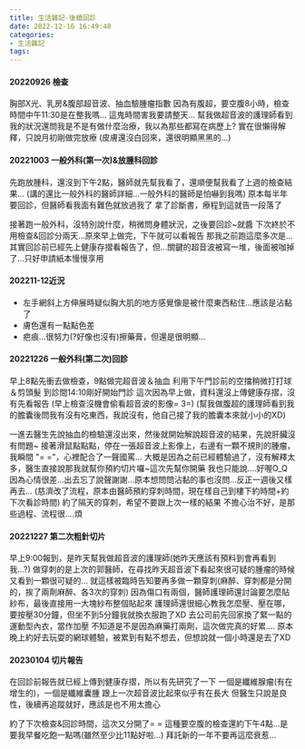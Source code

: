 ```yaml
---
title: 生活雜記-後續回診
date: 2022-12-16 16:49:48
categories: 
- 生活雜記
tags:
---
```

#### 20220926 檢查
胸部X光、乳房&腹部超音波、抽血驗腫瘤指數
因為有腹超，要空腹8小時，檢查時間中午11:30是在整我嗎...
這鬼時間害我要請整天...
幫我做超音波的護理師看到我的狀況還問我是不是有做什麼治療，我以為那些都寫在病歷上?
實在很懶得解釋，只說月初剛做完放療
(皮膚還沒白回來，還很明顯黑黑的...)

#### 20221003 一般外科(第一次)&放腫科回診
先跑放腫科，還沒到下午2點，醫師就先幫我看了，還順便幫我看了上週的檢查結果...
(講的還比一般外科的醫師詳細...一般外科的醫師是怕嚇到我嗎)
原本每半年要回診，但醫師看我面有難色就放過我了
拿了診斷書，療程到這就告一段落了

接著跑一般外科，沒特別說什麼，稍微問身體狀況，之後要回診~就醬
下次終於不用檢查&回診分兩天...原來早上做完，下午就可以看報告
那我之前跑這麼多次是...
其實回診前已經先上健康存摺看報告了，但...關鍵的超音波被寫一堆，後面被咖掉了...只好申請紙本慢慢享用

#### 202211-12近況
- 左手網斜上方伸展時疑似胸大肌的地方感覺像是被什麼東西粘住...應該是沾黏了
- 膚色還有一點點色差
- 疤痕...很努力(?好像也沒有)擦藥膏，但還是很明顯...

#### 20221226 一般外科(第二次)回診
早上8點先衝去做檢查，9點做完超音波＆抽血
利用下午門診前的空擋稍微打打球＆剪頭髮
到診間14:10剛好開始門診
這次因為早上做，資料還沒上傳健康存摺，沒有先看報告
(早上檢查沒機會偷看超音波的影像= 3=)
(幫我做腹超的護理師看到我的膽囊後問我有沒有吃東西，我說沒有，他自己接了我的膽囊本來就小小的XD)

一進去醫生先說抽血的檢驗還沒出來，然後就開始解說超音波的結果，先說肝臟沒有問題~
接著滑鼠點點點，停在一張超音波上影像上，右邊有一顆不規則的腫瘤，我瞬間 "= ="，心裡配合了一聲國罵...
大概是因為之前已經體驗過了，沒有解釋太多，醫生直接說那我就幫你預約切片囉~這次先幫你開藥
我也只能說....好喔O_Q
因為心情很差...出去忘了說聲謝謝...原本想問問沾黏的事也沒問...反正一週後又樣再去...
(慈濟改了流程，原本由醫師預約穿刺時間，現在樣自己到樓下約時間+約下次看診時間)
約了隔天的穿刺，希望不要跟上次一樣的結果
不擔心治不好，是那些過程、流程很....煩

#### 20221227 第二次粗針切片
早上9:00報到，是昨天幫我做超音波的護理師(她昨天應該有預料到會再看到我...?)
做穿刺的是上次的郭醫師，在尋找昨天超音波下看起來很可疑的腫瘤的時候又看到一顆很可疑的...
就這樣被臨時告知要再多做一顆穿刺(麻醉、穿刺都是分開的，挨了兩劑麻醉、各3次的穿刺)
因為傷口有兩個，醫師護理師還討論要怎麼貼紗布，最後直接用一大塊紗布整個貼起來
護理師還很細心教我怎麼壓、壓在哪，要按壓30分鐘，但坐不到5分鐘我就換衣服跑了XD
去公司前先回家換了緊一點的運動型內衣，當作加壓
不知道是不是因為麻藥打兩劑，這次做完真的好累....
原本晚上約好去玩耍的網球體驗，被累到有點不想去，但想說就一個小時還是去了XD


#### 20230104 切片報告
在回診前報告就已經上傳到健康存摺，所以有先研究了一下
一個是纖維腺瘤(有在增生的)，一個是纖維囊腫
跟上一次超音波比起來似乎有在長大
但醫生只說是良性，後續再追蹤就好，應該是也不用太擔心

約了下次檢查&回診時間，這次又分開了= =
這種要空腹的檢查還約下午4點...是要我早餐吃飽一點嗎(雖然至少比11點好啦...)
拜託新的一年不要再這麼衰惹...